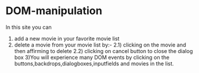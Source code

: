 # DOM-manipulation
In this site you can 
1) add a new movie in your favorite movie list
2) delete a movie from your movie list by:-
2.1) clicking on the movie and then affirming to delete 
2.2) clicking on cancel button to close the dialog box
3)You will experience many DOM events by clicking on the buttons,backdrops,dialogboxes,inputfields and movies in the list.

